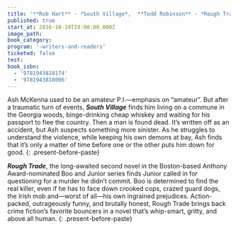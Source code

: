 ```yaml
---
title: '**Rob Hart** - *South Village*,  **Todd Robinson** - *Rough Trade*'
published: true
start_at: 2016-10-19T19:00:00.000Z
image_path:
book_category:
program: '-writers-and-readers'
ticketed: false
test:
book_isbn:
  - '9781943818174'
  - '9781943818006'
---
```



Ash McKenna used to be an amateur P.I.—emphasis on “amateur”. But after a traumatic turn of events, ***South Village*** finds him living on a commune in the Georgia woods, binge-drinking cheap whiskey and waiting for his passport to flee the country. Then a man is found dead. It’s written off as an accident, but Ash suspects something more sinister. As he struggles to understand the violence, while keeping his own demons at bay, Ash finds that it’s only a matter of time before one or the other puts him down for good.
{: .present-before-paste}

***Rough Trade***, the long-awaited second novel in the Boston-based Anthony Award-nominated Boo and Junior series finds Junior called in for questioning for a murder he didn’t commit. Boo is determined to find the real killer, even if he has to face down crooked cops, crazed guard dogs, the Irish mob and—worst of all—his own ingrained prejudices. Action-packed, outrageously funny, and brutally honest, Rough Trade brings back crime fiction’s favorite bouncers in a novel that’s whip-smart, gritty, and above all human.
{: .present-before-paste}